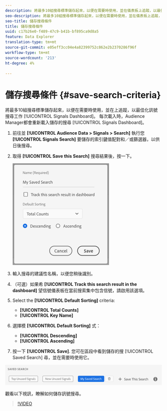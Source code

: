 ```yaml
---
description: 將最多10組搜尋標準儲存起來，以便在需要時使用，並在儀表板上追蹤，以最佳化訊號搜尋工作。 每次您載入控制面板時，Audience Manager都會重新載入儲存的搜尋。
seo-description: 將最多10組搜尋標準儲存起來，以便在需要時使用，並在儀表板上追蹤，以最佳化訊號搜尋工作。 每次您載入控制面板時，Audience Manager都會重新載入儲存的搜尋。
seo-title: 儲存搜尋條件
title: 儲存搜尋條件
uuid: c17b26e0-f489-47c9-b41b-bf895ca9d8a5
feature: Data Explorer
translation-type: tm+mt
source-git-commit: e05eff3cc04e4a82399752c862e2b2370286f96f
workflow-type: tm+mt
source-wordcount: '213'
ht-degree: 4%

---
```



# 儲存搜尋條件 {#save-search-criteria}

將最多10組搜尋標準儲存起來，以便在需要時使用，並在上追蹤，以最佳化訊號搜尋工作 [!UICONTROL Signals Dashboard]。 每次載入時，Audience Manager都會重新載入儲存的搜尋 [!UICONTROL Signals Dashboard]。

1. 前往並 **[!UICONTROL Audience Data > Signals > Search]** 執行您 **[!UICONTROL Signals Search]** 要儲存的索引鍵值配對和／或篩選器，以供日後搜尋。
1. 取得 **[!UICONTROL Save this Search]** 搜尋結果後，按一下。

   ![步驟結果](assets/save-search-criteria.png)
1. 輸入搜尋的建議性名稱，以便您稍後識別。
1. （可選）如果希 **[!UICONTROL Track this search result in the dashboard]** 望信號儀表板在當前搜索集中包含信號，請啟用該選項。
1. Select the **[!UICONTROL Default Sorting]** criteria:
   * **[!UICONTROL Total Counts]**
   * **[!UICONTROL Key Name]**
1. 選擇模 **[!UICONTROL Default Sorting]** 式：
   * **[!UICONTROL Descending]**
   * **[!UICONTROL Ascending]**
1. 按一下 **[!UICONTROL Save]**. 您可在區段中看到儲存的搜 [!UICONTROL Saved Search] 尋，並在需要時使用它。

![儲存的搜尋](assets/saved-search.png)

觀看以下視訊，瞭解如何儲存訊號搜尋。

>[!VIDEO](https://video.tv.adobe.com/v/25147/)
